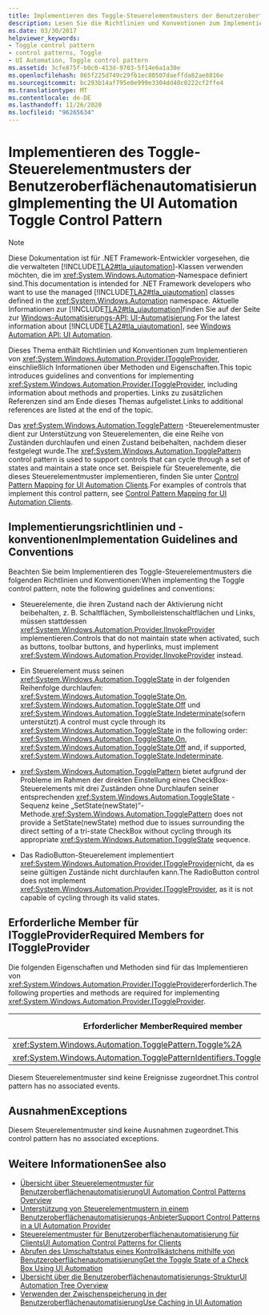```yaml
---
title: Implementieren des Toggle-Steuerelementmusters der Benutzeroberflächenautomatisierung
description: Lesen Sie die Richtlinien und Konventionen zum Implementieren des Toggle-Steuerelement Musters in der Benutzeroberflächen Automatisierung. Sie müssen erforderliche Member für die istoggleprovider-Schnittstelle kennen.
ms.date: 03/30/2017
helpviewer_keywords:
- Toggle control pattern
- control patterns, Toggle
- UI Automation, Toggle control pattern
ms.assetid: 3cfe875f-b0c0-413d-9703-5f14e6a1a30e
ms.openlocfilehash: 865f225d749c29fb1ec80507daeffda82ae8816e
ms.sourcegitcommit: bc293b14af795e0e999e3304dd40c0222cf2ffe4
ms.translationtype: MT
ms.contentlocale: de-DE
ms.lasthandoff: 11/26/2020
ms.locfileid: "96265634"
---
```

# <a name="implementing-the-ui-automation-toggle-control-pattern"></a><span data-ttu-id="6b5dd-104">Implementieren des Toggle-Steuerelementmusters der Benutzeroberflächenautomatisierung</span><span class="sxs-lookup"><span data-stu-id="6b5dd-104">Implementing the UI Automation Toggle Control Pattern</span></span>

> [!NOTE]
> <span data-ttu-id="6b5dd-105">Diese Dokumentation ist für .NET Framework-Entwickler vorgesehen, die die verwalteten [!INCLUDE[TLA2#tla_uiautomation](../../../includes/tla2sharptla-uiautomation-md.md)]-Klassen verwenden möchten, die im <xref:System.Windows.Automation>-Namespace definiert sind.</span><span class="sxs-lookup"><span data-stu-id="6b5dd-105">This documentation is intended for .NET Framework developers who want to use the managed [!INCLUDE[TLA2#tla_uiautomation](../../../includes/tla2sharptla-uiautomation-md.md)] classes defined in the <xref:System.Windows.Automation> namespace.</span></span> <span data-ttu-id="6b5dd-106">Aktuelle Informationen zur [!INCLUDE[TLA2#tla_uiautomation](../../../includes/tla2sharptla-uiautomation-md.md)]finden Sie auf der Seite zur [Windows-Automatisierungs-API: UI-Automatisierung](/windows/win32/winauto/entry-uiauto-win32).</span><span class="sxs-lookup"><span data-stu-id="6b5dd-106">For the latest information about [!INCLUDE[TLA2#tla_uiautomation](../../../includes/tla2sharptla-uiautomation-md.md)], see [Windows Automation API: UI Automation](/windows/win32/winauto/entry-uiauto-win32).</span></span>  
  
 <span data-ttu-id="6b5dd-107">Dieses Thema enthält Richtlinien und Konventionen zum Implementieren von <xref:System.Windows.Automation.Provider.IToggleProvider>, einschließlich Informationen über Methoden und Eigenschaften.</span><span class="sxs-lookup"><span data-stu-id="6b5dd-107">This topic introduces guidelines and conventions for implementing <xref:System.Windows.Automation.Provider.IToggleProvider>, including information about methods and properties.</span></span> <span data-ttu-id="6b5dd-108">Links zu zusätzlichen Referenzen sind am Ende dieses Themas aufgelistet.</span><span class="sxs-lookup"><span data-stu-id="6b5dd-108">Links to additional references are listed at the end of the topic.</span></span>  
  
 <span data-ttu-id="6b5dd-109">Das <xref:System.Windows.Automation.TogglePattern> -Steuerelementmuster dient zur Unterstützung von Steuerelementen, die eine Reihe von Zuständen durchlaufen und einen Zustand beibehalten, nachdem dieser festgelegt wurde.</span><span class="sxs-lookup"><span data-stu-id="6b5dd-109">The <xref:System.Windows.Automation.TogglePattern> control pattern is used to support controls that can cycle through a set of states and maintain a state once set.</span></span> <span data-ttu-id="6b5dd-110">Beispiele für Steuerelemente, die dieses Steuerelementmuster implementieren, finden Sie unter [Control Pattern Mapping for UI Automation Clients](control-pattern-mapping-for-ui-automation-clients.md).</span><span class="sxs-lookup"><span data-stu-id="6b5dd-110">For examples of controls that implement this control pattern, see [Control Pattern Mapping for UI Automation Clients](control-pattern-mapping-for-ui-automation-clients.md).</span></span>  
  
<a name="Implementation_Guidelines_and_Conventions"></a>

## <a name="implementation-guidelines-and-conventions"></a><span data-ttu-id="6b5dd-111">Implementierungsrichtlinien und -konventionen</span><span class="sxs-lookup"><span data-stu-id="6b5dd-111">Implementation Guidelines and Conventions</span></span>  

 <span data-ttu-id="6b5dd-112">Beachten Sie beim Implementieren des Toggle-Steuerelementmusters die folgenden Richtlinien und Konventionen:</span><span class="sxs-lookup"><span data-stu-id="6b5dd-112">When implementing the Toggle control pattern, note the following guidelines and conventions:</span></span>  
  
- <span data-ttu-id="6b5dd-113">Steuerelemente, die ihren Zustand nach der Aktivierung nicht beibehalten, z. B. Schaltflächen, Symbolleistenschaltflächen und Links, müssen stattdessen <xref:System.Windows.Automation.Provider.IInvokeProvider> implementieren.</span><span class="sxs-lookup"><span data-stu-id="6b5dd-113">Controls that do not maintain state when activated, such as buttons, toolbar buttons, and hyperlinks, must implement <xref:System.Windows.Automation.Provider.IInvokeProvider> instead.</span></span>  
  
- <span data-ttu-id="6b5dd-114">Ein Steuerelement muss seinen <xref:System.Windows.Automation.ToggleState> in der folgenden Reihenfolge durchlaufen: <xref:System.Windows.Automation.ToggleState.On>, <xref:System.Windows.Automation.ToggleState.Off> und <xref:System.Windows.Automation.ToggleState.Indeterminate>(sofern unterstützt).</span><span class="sxs-lookup"><span data-stu-id="6b5dd-114">A control must cycle through its <xref:System.Windows.Automation.ToggleState> in the following order: <xref:System.Windows.Automation.ToggleState.On>, <xref:System.Windows.Automation.ToggleState.Off> and, if supported, <xref:System.Windows.Automation.ToggleState.Indeterminate>.</span></span>  
  
- <span data-ttu-id="6b5dd-115"><xref:System.Windows.Automation.TogglePattern> bietet aufgrund der Probleme im Rahmen der direkten Einstellung eines CheckBox-Steuerelements mit drei Zuständen ohne Durchlaufen seiner entsprechenden <xref:System.Windows.Automation.ToggleState> -Sequenz keine „SetState(newState)“-Methode.</span><span class="sxs-lookup"><span data-stu-id="6b5dd-115"><xref:System.Windows.Automation.TogglePattern> does not provide a SetState(newState) method due to issues surrounding the direct setting of a tri-state CheckBox without cycling through its appropriate <xref:System.Windows.Automation.ToggleState> sequence.</span></span>  
  
- <span data-ttu-id="6b5dd-116">Das RadioButton-Steuerelement implementiert <xref:System.Windows.Automation.Provider.IToggleProvider>nicht, da es seine gültigen Zustände nicht durchlaufen kann.</span><span class="sxs-lookup"><span data-stu-id="6b5dd-116">The RadioButton control does not implement <xref:System.Windows.Automation.Provider.IToggleProvider>, as it is not capable of cycling through its valid states.</span></span>  
  
<a name="Required_Members_for_IToggleProvider"></a>

## <a name="required-members-for-itoggleprovider"></a><span data-ttu-id="6b5dd-117">Erforderliche Member für IToggleProvider</span><span class="sxs-lookup"><span data-stu-id="6b5dd-117">Required Members for IToggleProvider</span></span>  

 <span data-ttu-id="6b5dd-118">Die folgenden Eigenschaften und Methoden sind für das Implementieren von <xref:System.Windows.Automation.Provider.IToggleProvider>erforderlich.</span><span class="sxs-lookup"><span data-stu-id="6b5dd-118">The following properties and methods are required for implementing <xref:System.Windows.Automation.Provider.IToggleProvider>.</span></span>  
  
|<span data-ttu-id="6b5dd-119">Erforderlicher Member</span><span class="sxs-lookup"><span data-stu-id="6b5dd-119">Required member</span></span>|<span data-ttu-id="6b5dd-120">Memberart</span><span class="sxs-lookup"><span data-stu-id="6b5dd-120">Member type</span></span>|<span data-ttu-id="6b5dd-121">Hinweise</span><span class="sxs-lookup"><span data-stu-id="6b5dd-121">Notes</span></span>|  
|---------------------|-----------------|-----------|  
|<xref:System.Windows.Automation.TogglePattern.Toggle%2A>|<span data-ttu-id="6b5dd-122">Methode</span><span class="sxs-lookup"><span data-stu-id="6b5dd-122">Method</span></span>|<span data-ttu-id="6b5dd-123">Keine</span><span class="sxs-lookup"><span data-stu-id="6b5dd-123">None</span></span>|  
|<xref:System.Windows.Automation.TogglePatternIdentifiers.ToggleStateProperty>|<span data-ttu-id="6b5dd-124">Eigenschaft</span><span class="sxs-lookup"><span data-stu-id="6b5dd-124">Property</span></span>|<span data-ttu-id="6b5dd-125">Keine</span><span class="sxs-lookup"><span data-stu-id="6b5dd-125">None</span></span>|  
  
 <span data-ttu-id="6b5dd-126">Diesem Steuerelementmuster sind keine Ereignisse zugeordnet.</span><span class="sxs-lookup"><span data-stu-id="6b5dd-126">This control pattern has no associated events.</span></span>  
  
<a name="Exceptions"></a>

## <a name="exceptions"></a><span data-ttu-id="6b5dd-127">Ausnahmen</span><span class="sxs-lookup"><span data-stu-id="6b5dd-127">Exceptions</span></span>  

 <span data-ttu-id="6b5dd-128">Diesem Steuerelementmuster sind keine Ausnahmen zugeordnet.</span><span class="sxs-lookup"><span data-stu-id="6b5dd-128">This control pattern has no associated exceptions.</span></span>  
  
## <a name="see-also"></a><span data-ttu-id="6b5dd-129">Weitere Informationen</span><span class="sxs-lookup"><span data-stu-id="6b5dd-129">See also</span></span>

- [<span data-ttu-id="6b5dd-130">Übersicht über Steuerelementmuster für Benutzeroberflächenautomatisierung</span><span class="sxs-lookup"><span data-stu-id="6b5dd-130">UI Automation Control Patterns Overview</span></span>](ui-automation-control-patterns-overview.md)
- [<span data-ttu-id="6b5dd-131">Unterstützung von Steuerelementmustern in einem Benutzeroberflächenautomatisierungs-Anbieter</span><span class="sxs-lookup"><span data-stu-id="6b5dd-131">Support Control Patterns in a UI Automation Provider</span></span>](support-control-patterns-in-a-ui-automation-provider.md)
- [<span data-ttu-id="6b5dd-132">Steuerelementmuster für Benutzeroberflächenautomatisierung für Clients</span><span class="sxs-lookup"><span data-stu-id="6b5dd-132">UI Automation Control Patterns for Clients</span></span>](ui-automation-control-patterns-for-clients.md)
- [<span data-ttu-id="6b5dd-133">Abrufen des Umschaltstatus eines Kontrollkästchens mithilfe von Benutzeroberflächenautomatisierung</span><span class="sxs-lookup"><span data-stu-id="6b5dd-133">Get the Toggle State of a Check Box Using UI Automation</span></span>](get-the-toggle-state-of-a-check-box-using-ui-automation.md)
- [<span data-ttu-id="6b5dd-134">Übersicht über die Benutzeroberflächenautomatisierungs-Struktur</span><span class="sxs-lookup"><span data-stu-id="6b5dd-134">UI Automation Tree Overview</span></span>](ui-automation-tree-overview.md)
- [<span data-ttu-id="6b5dd-135">Verwenden der Zwischenspeicherung in der Benutzeroberflächenautomatisierung</span><span class="sxs-lookup"><span data-stu-id="6b5dd-135">Use Caching in UI Automation</span></span>](use-caching-in-ui-automation.md)
